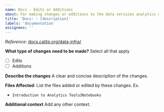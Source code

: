 ```yaml
---
name: Docs - Edits or Additions
about: For making changes or additions to the data services analytics documentation.
title: 'Docs: : [description]'
labels: 'documentation'
assignees: ''
---
```

*Reference*: [docs.calitp.org/data-infra/](https://docs.calitp.org/data-infra/)

**What type of changes need to be made?**
Select all that apply
- [ ] Edits
- [ ] Additions

**Describe the changes**
A clear and concise description of the changes.

**Files Affected**:
List the files added or edited by these changes.
Ex.
* `Introduction to Analytics Tools`/`Notebooks`

**Additional context**
Add any other context.
